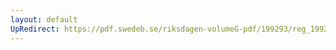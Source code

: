 ```yaml
---
layout: default
UpRedirect: https://pdf.swedeb.se/riksdagen-volumeG-pdf/199293/reg_199293/reg_199293_0353.pdf
---
```

